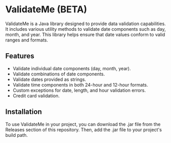 # ValidateMe (BETA)

ValidateMe is a Java library designed to provide data validation capabilities. It includes various utility methods to validate date components such as day, month, and year. This library helps ensure that date values conform to valid ranges and formats.

## Features

- Validate individual date components (day, month, year).
- Validate combinations of date components.
- Validate dates provided as strings.
- Validate time components in both 24-hour and 12-hour formats.
- Custom exceptions for date, length, and hour validation errors.
- Credit card validation.

## Installation

To use ValidateMe in your project, you can download the .jar file from the Releases section of this repository. Then, add the .jar file to your project's build path.
